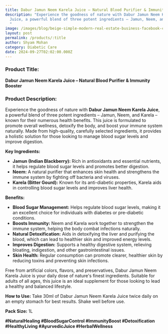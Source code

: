 ```yaml
---
title: Dabur Jamun Neem Karela Juice – Natural Blood Purifier & Immunity Booster
description: "Experience the goodness of nature with Dabur Jamun Neem Karela
  Juice, a powerful blend of three potent ingredients – Jamun, Neem, and Karela
  "
image: /images/blog/beige-simple-modern-real-estate-business-facebook-cover-.png
layout: post
permalink: /products/:title
author: Shyam Mohan
category: Diabetic Care
date: 2024-09-27T02:02:00.000Z
---
```

### Product Title:
**Dabur Jamun Neem Karela Juice – Natural Blood Purifier & Immunity Booster**

### Product Description:
Experience the goodness of nature with **Dabur Jamun Neem Karela Juice**, a powerful blend of three potent ingredients – Jamun, Neem, and Karela – known for their numerous health benefits. This juice is formulated to promote overall wellness, detoxify the body, and boost your immune system naturally. Made from high-quality, carefully selected ingredients, it provides a holistic solution for those looking to manage blood sugar levels and improve digestion. 

**Key Ingredients:**
- **Jamun (Indian Blackberry):** Rich in antioxidants and essential nutrients, it helps regulate blood sugar levels and promotes better digestion.
- **Neem:** A natural purifier that enhances skin health and strengthens the immune system by fighting off bacteria and viruses.
- **Karela (Bitter Gourd):** Known for its anti-diabetic properties, Karela aids in controlling blood sugar levels and improves liver health.

**Benefits:**
- **Blood Sugar Management:** Helps regulate blood sugar levels, making it an excellent choice for individuals with diabetes or pre-diabetic conditions.
- **Boosts Immunity:** Neem and Karela work together to strengthen the immune system, helping the body combat infections naturally.
- **Natural Detoxification:** Aids in detoxifying the liver and purifying the blood, which can lead to healthier skin and improved energy levels.
- **Improves Digestion:** Supports a healthy digestive system, relieving bloating, indigestion, and other gastrointestinal issues.
- **Skin Health:** Regular consumption can promote clearer, healthier skin by reducing toxins and preventing skin infections.

Free from artificial colors, flavors, and preservatives, Dabur Jamun Neem Karela Juice is your daily dose of nature's finest ingredients. Suitable for adults of all ages, this juice is an ideal supplement for those looking to lead a healthy and balanced lifestyle.

**How to Use:**
Take 30ml of Dabur Jamun Neem Karela Juice twice daily on an empty stomach for best results. Shake well before use.

**Pack Size:** 1L

**#NaturalHealing #BloodSugarControl #ImmunityBoost #Detoxification #HealthyLiving #AyurvedicJuice #HerbalWellness**
